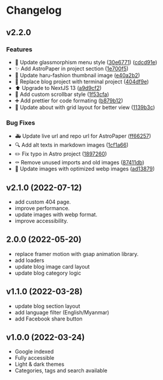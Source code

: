 # Changelog

## v2.2.0

### Features

- 💄 Update glassmorphism menu style ([30e6771](https://github.com/lucky-gru/smartoutsourcingservice.icu/commit/30e67715e6496e3ceca819ac6598b73701952ef2)) ([cdcd91e](https://github.com/lucky-gru/smartoutsourcingservice.icu/commit/cdcd91e7bcc0957154d93d3c1df6b8644775d3bf))
- ✨ Add AstroPaper in project section ([1e700f5](https://github.com/lucky-gru/smartoutsourcingservice.icu/commit/1e700f590716c123eddb066e36e3e2daf2aef4eb))
- 🍱 Update haru-fashion thumbnail image ([e40a2b2](https://github.com/lucky-gru/smartoutsourcingservice.icu/commit/e40a2b2828a519336a28bc992e63a3750d63cb46))
- 🍱 Replace blog project with terminal project ([404df9e](https://github.com/lucky-gru/smartoutsourcingservice.icu/commit/404df9e65dfe1e63eae19d8c5b7ec8b9afd14118))
- ⬆️ Upgrade to NextJS 13 ([a9d9cf2](https://github.com/lucky-gru/smartoutsourcingservice.icu/commit/a9d9cf2efa18f1177d26f5b3c26d12fff75646a9))
- 💄 Add custom scrollbar style ([1f53cfa](https://github.com/lucky-gru/smartoutsourcingservice.icu/commit/1f53cfa98223aed3ff2883e3cb2b390d9305ff77))
- ➕ Add prettier for code formating ([b879b12](https://github.com/lucky-gru/smartoutsourcingservice.icu/commit/b879b1249d6d5b6fb48390110c63545986c1e44c))
- 💄 Update about with grid layout for better view ([1139b3c](https://github.com/lucky-gru/smartoutsourcingservice.icu/commit/1139b3c4363fed1abce9e2d14090a52ee2379b91))

### Bug Fixes

- 🚑 Update live url and repo url for AstroPaper ([ff66257](https://github.com/lucky-gru/smartoutsourcingservice.icu/commit/ff662571c4cbf70210aab5f2e715188724b925d4))
- 🔍 Add alt texts in markdown images ([1cf1a66](https://github.com/lucky-gru/smartoutsourcingservice.icu/commit/1cf1a662d44f6193ab22b40ff84231c7ed34040f))
- ✏️ Fix typo in Astro project ([1897260](https://github.com/lucky-gru/smartoutsourcingservice.icu/commit/1897260301e1183ba5fb351195842dcfa685ffeb))
- ⚰️ Remove unused imports and old images ([87411db](https://github.com/lucky-gru/smartoutsourcingservice.icu/commit/87411db3955a33c3a5a57521a456943adf3e3759))
- 🍱 Update images with optimized webp images ([ad13879](https://github.com/lucky-gru/smartoutsourcingservice.icu/commit/ad13879f50074886001f1919d90740af377ca04c))

## v2.1.0 (2022-07-12)

- add custom 404 page.
- improve performance.
- update images with webp format.
- improve accessibility.

## 2.0.0 (2022-05-20)

- replace framer motion with gsap animation library.
- add loaders
- update blog image card layout
- update blog category logic

## v1.1.0 (2022-03-28)

- update blog section layout
- add language filter (English/Myanmar)
- add Facebook share button

## v1.0.0 (2022-03-24)

- Google indexed
- Fully accessible
- Light & dark themes
- Categories, tags and search available